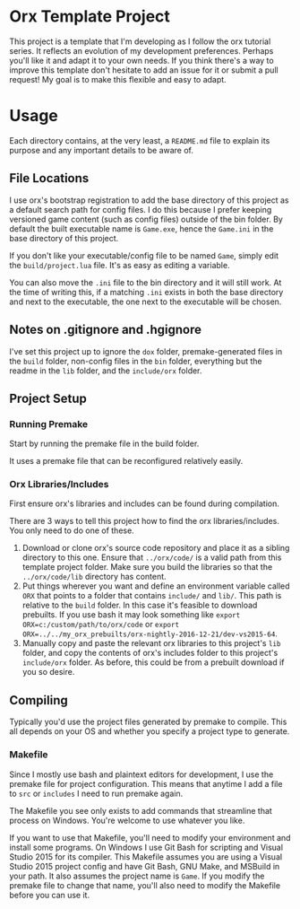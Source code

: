 # Orx Template Project

This project is a template that I'm developing as I follow the orx tutorial series. It reflects an evolution of my development preferences. Perhaps you'll like it and adapt it to your own needs. If you think there's a way to improve this template don't hesitate to add an issue for it or submit a pull request! My goal is to make this flexible and easy to adapt.

# Usage

Each directory contains, at the very least, a `README.md` file to explain its purpose and any important details to be aware of.

## File Locations

I use orx's bootstrap registration to add the base directory of this project as a default search path for config files. I do this because I prefer keeping versioned game content (such as config files) outside of the bin folder. By default the built executable name is `Game.exe`, hence the `Game.ini` in the base directory of this project. 

If you don't like your executable/config file to be named `Game`, simply edit the `build/project.lua` file. It's as easy as editing a variable.

You can also move the `.ini` file to the bin directory and it will still work. At the time of writing this, if a matching `.ini` exists in both the base directory and next to the executable, the one next to the executable will be chosen.

## Notes on .gitignore and .hgignore

I've set this project up to ignore the `dox` folder, premake-generated files in the `build` folder, non-config files in the `bin` folder, everything but the readme in the `lib` folder, and the `include/orx` folder.

## Project Setup

### Running Premake

Start by running the premake file in the build folder.

It uses a premake file that can be reconfigured relatively easily.

### Orx Libraries/Includes

First ensure orx's libraries and includes can be found during compilation.

There are 3 ways to tell this project how to find the orx libraries/includes. You only need to do one of these.

1. Download or clone orx's source code repository and place it as a sibling directory to this one. Ensure that `../orx/code/` is a valid path from this template project folder. Make sure you build the libraries so that the `../orx/code/lib` directory has content.
2. Put things wherever you want and define an environment variable called `ORX` that points to a folder that contains `include/` and `lib/`. This path is relative to the `build` folder. In this case it's feasible to download prebuilts. If you use bash it may look something like `export ORX=c:/custom/path/to/orx/code` or `export ORX=../../my_orx_prebuilts/orx-nightly-2016-12-21/dev-vs2015-64`.
3. Manually copy and paste the relevant orx libraries to this project's `lib` folder, and copy the contents of orx's includes folder to this project's `include/orx` folder. As before, this could be from a prebuilt download if you so desire.

## Compiling

Typically you'd use the project files generated by premake to compile. This all depends on your OS and whether you specify a project type to generate.

### Makefile

Since I mostly use bash and plaintext editors for development, I use the premake file for project configuration. This means that anytime I add a file to `src` or `includes` I need to run premake again. 

The Makefile you see only exists to add commands that streamline that process on Windows. You're welcome to use whatever you like. 

If you want to use that Makefile, you'll need to modify your environment and install some programs. On Windows I use Git Bash for scripting and Visual Studio 2015 for its compiler. This Makefile assumes you are using a Visual Studio 2015 project config and have Git Bash, GNU Make, and MSBuild in your path. It also assumes the project name is `Game`. If you modify the premake file to change that name, you'll also need to modify the Makefile before you can use it.

